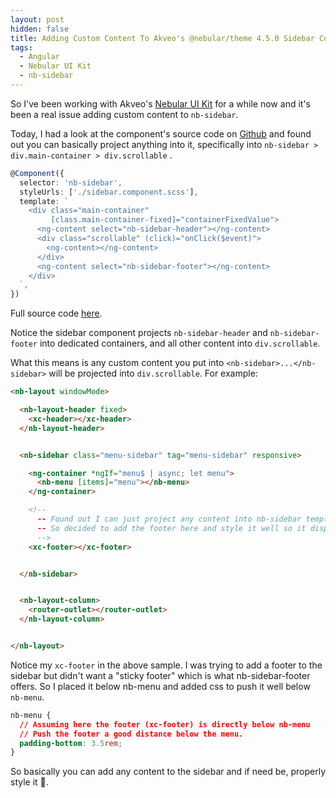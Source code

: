```yaml
---
layout: post
hidden: false
title: Adding Custom Content To Akveo's @nebular/theme 4.5.0 Sidebar Component
tags:
  - Angular
  - Nebular UI Kit
  - nb-sidebar
---
```

So I've been working with Akveo's [Nebular UI Kit](https://akveo.github.io/nebular/) for a while now and it's been a real issue adding custom content to `nb-sidebar`.

Today, I had a look at the component's source code on [Github](https://github.com/akveo/nebular/tree/master/src/framework/theme/components/sidebar) and found out you can basically project anything into it, specifically into `nb-sidebar > div.main-container > div.scrollable` .

```typescript
@Component({
  selector: 'nb-sidebar',
  styleUrls: ['./sidebar.component.scss'],
  template: `
    <div class="main-container"
         [class.main-container-fixed]="containerFixedValue">
      <ng-content select="nb-sidebar-header"></ng-content>
      <div class="scrollable" (click)="onClick($event)">
        <ng-content></ng-content>
      </div>
      <ng-content select="nb-sidebar-footer"></ng-content>
    </div>
  `,
})
```

Full source code [here](https://github.com/akveo/nebular/blob/master/src/framework/theme/components/sidebar/sidebar.component.ts).

Notice the sidebar component projects `nb-sidebar-header` and `nb-sidebar-footer` into dedicated containers, and all other content into `div.scrollable`.

What this means is any custom content you put into `<nb-sidebar>...</nb-sidebar>` will be projected into `div.scrollable`. For example:

```html
<nb-layout windowMode>

  <nb-layout-header fixed>
    <xc-header></xc-header>
  </nb-layout-header>


  <nb-sidebar class="menu-sidebar" tag="menu-sidebar" responsive>

    <ng-container *ngIf="menu$ | async; let menu">
      <nb-menu [items]="menu"></nb-menu>
    </ng-container>

    <!--
      -- Found out I can just project any content into nb-sidebar template's .scrollable div.
      -- So decided to add the footer here and style it well so it displays properly.
      -->
    <xc-footer></xc-footer>


  </nb-sidebar>


  <nb-layout-column>
    <router-outlet></router-outlet>
  </nb-layout-column>


</nb-layout>
```

Notice my `xc-footer` in the above sample. I was trying to add a footer to the sidebar but didn't want a "sticky footer" which is what nb-sidebar-footer offers. So I placed it below nb-menu and added css to push it well below `nb-menu`.

```css
nb-menu {
  // Assuming here the footer (xc-footer) is directly below nb-menu
  // Push the footer a good distance below the menu.
  padding-bottom: 3.5rem;
}
```

So basically you can add any content to the sidebar and if need be, properly style it 🙂.
